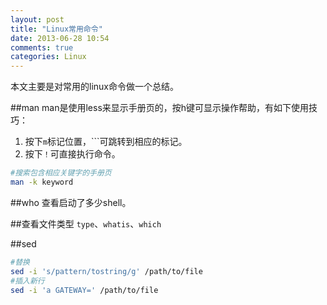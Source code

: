 ```yaml
---
layout: post
title: "Linux常用命令"
date: 2013-06-28 10:54
comments: true
categories: Linux
---
```

本文主要是对常用的linux命令做一个总结。
<!--more-->

##man
man是使用less来显示手册页的，按h键可显示操作帮助，有如下使用技巧：

1. 按下`m`标记位置，```可跳转到相应的标记。
2. 按下`！`可直接执行命令。

```bash
#搜索包含相应关键字的手册页
man -k keyword
```

##who
查看启动了多少shell。

##查看文件类型
`type`、`whatis`、`which`

##sed

```bash
#替换
sed -i 's/pattern/tostring/g' /path/to/file
#插入新行
sed -i 'a GATEWAY=' /path/to/file
```
